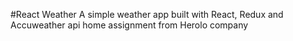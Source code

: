 #React Weather
A simple weather app built with React, Redux and Accuweather api
home assignment from Herolo company
